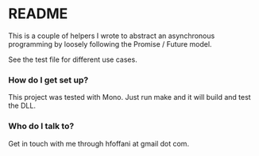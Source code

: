 # README #

This is a couple of helpers I wrote to abstract
an asynchronous programming by loosely following
the Promise / Future model.

See the test file for different use cases.


### How do I get set up? ###

This project was tested with Mono.
Just run make and it will build and test the DLL.


### Who do I talk to? ###

Get in touch with me through hfoffani at gmail dot com.

